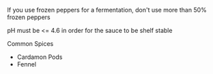 If you use frozen peppers for a fermentation, don't use more than 50% frozen peppers

pH must be <= 4.6 in order for the sauce to be shelf stable

Common Spices
- Cardamon Pods
- Fennel
